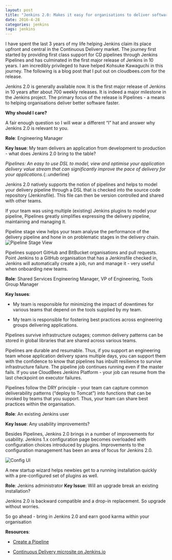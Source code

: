 ```yaml
---
layout: post
title: "Jenkins 2.0: Makes it easy for organisations to deliver software continuously"
date: 2016-4-28
categories: jenkins
tags: jenkins
---
```


I have spent the last 3 years of my life helping Jenkins claim its
place upfront and central in the Continuous Delivery market. The
journey first started by providing first class support for CD
pipelines through Jenkins Pipelines and has culminated in the first
major release of Jenkins in 10 years. I am incredibly privileged to
have helped Kohsuke Kawaguchi in this journey. The following is a blog
post that I put out on cloudbees.com for the release.

Jenkins 2.0 is generally available now. It is the first major release
of Jenkins in 10 years after about 700 weekly releases. It is indeed a
major milestone in the Jenkins project. The primary focus of the
release is Pipelines - a means to helping organisations deliver better
software faster.

**Why should I care?**

A fair enough question so I will wear a different
“I” hat and answer why Jenkins 2.0 is relevant to you.

**Role**: Engineering Manager

**Key Issue**: My team delivers an application from development to production - what does Jenkins 2.0 bring to the table?

*Pipelines: An easy to use DSL to model, view and optimise your
 application delivery value stream that can significantly improve the
 pace of delivery for your applications.*{:.underline}

Jenkins 2.0 natively supports the notion of pipelines and helps to
model your delivery pipeline through a DSL that is checked into the
source code repository (Jenkinsfile). This file can then be version
controlled and shared with other teams.

If your team was using multiple (existing) Jenkins plugins to model
your pipeline, Pipelines greatly simplifies expressing the delivery
pipeline, maintaining and managing it.

Pipeline stage view helps your team analyse the performance of the
delivery pipeline and hone in on problematic stages in the delivery
chain.
![Pipeline Stage View](https://www.cloudbees.com/sites/default/files/jenkins2-harpreet-blog-1.png)

Pipelines support GitHub and BitBucket organisations and pull requests. Point Jenkins to a GitHub organisation that has a Jenkinsfile checked in, Jenkins will automatically create a job, run and manage it - very useful when onboarding new teams.

**Role**: Shared Services Engineering Manager, VP of Engineering, Tools Group Manager

**Key Issues**:

* My team is responsible for minimizing the impact of downtimes for
various teams that depend on the tools supplied by my team.

* My team is responsible for fostering best practices across
engineering groups delivering applications.

Pipelines survive infrastructure outages; common delivery patterns can
be stored in global libraries that are shared across various teams.

Pipelines are durable and resumable. Thus, if you support an
engineering team whose application delivery spans multiple days, you
can support them with the confidence to know that pipelines has
inbuilt resilience to survive infrastructure failure. The pipeline job
continues running even if the master fails. If you use CloudBees
Jenkins Platform - your job can resume from the last checkpoint on
executor failures.

Pipelines follow the DRY principle - your team can capture common
deliverability patterns (“deploy to Tomcat”) into functions that can
be invoked by teams that you support. Thus, your team can share best
practices within the organisation.

**Role**: An existing Jenkins user

**Key Issue**: Any usability improvements?

Besides Pipelines, Jenkins 2.0 brings in a number of improvements for
usability. Jenkins 1.x configuration page becomes overloaded with
configuration choices introduced by plugins. Improvements to the
configuration management has been an area of focus for Jenkins 2.0.

![Config UI](https://www.cloudbees.com/sites/default/files/jenkins2-harpreet-blog-2.png)

A new startup wizard helps newbies get to a running installation
quickly with a pre-configured set of plugins as well.

**Role**: Jenkins administrator
**Key Issue**: Will an upgrade break an existing installation?

Jenkins 2.0 is backward compatible and a drop-in replacement. So
upgrade without worries.

So go ahead - bring in Jenkins 2.0 and earn good karma within your
organisation

**Resources**:

* [Create a Pipeline](https://jenkins.io/doc/pipeline/)

* [Continuous Delivery microsite on Jenkins.io](https://jenkins.io/solutions/pipeline/)

